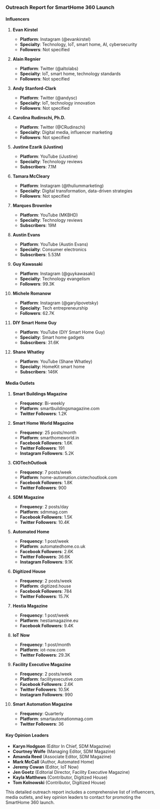 ### Outreach Report for SmartHome 360 Launch

#### Influencers
1. **Evan Kirstel**
   - **Platform**: Instagram (@evankirstel)
   - **Specialty**: Technology, IoT, smart home, AI, cybersecurity
   - **Followers**: Not specified

2. **Alain Regnier** 
   - **Platform**: Twitter (@altolabs)
   - **Specialty**: IoT, smart home, technology standards
   - **Followers**: Not specified

3. **Andy Stanford-Clark**
   - **Platform**: Twitter (@andysc)
   - **Specialty**: IoT, technology innovation
   - **Followers**: Not specified

4. **Carolina Rudinschi, Ph.D.**
   - **Platform**: Twitter (@CRudinschi)
   - **Specialty**: Digital media, influencer marketing
   - **Followers**: Not specified

5. **Justine Ezarik (iJustine)**
   - **Platform**: YouTube (iJustine)
   - **Specialty**: Technology reviews
   - **Subscribers**: 7.1M

6. **Tamara McCleary**
   - **Platform**: Instagram (@thuliummarketing)
   - **Specialty**: Digital transformation, data-driven strategies
   - **Followers**: Not specified

7. **Marques Brownlee**
   - **Platform**: YouTube (MKBHD)
   - **Specialty**: Technology reviews
   - **Subscribers**: 19M

8. **Austin Evans**
   - **Platform**: YouTube (Austin Evans)
   - **Specialty**: Consumer electronics
   - **Subscribers**: 5.53M

9. **Guy Kawasaki**
   - **Platform**: Instagram (@guykawasaki)
   - **Specialty**: Technology evangelism
   - **Followers**: 99.3K

10. **Michele Romanow**
    - **Platform**: Instagram (@garylipovetsky)
    - **Specialty**: Tech entrepreneurship
    - **Followers**: 62.7K

11. **DIY Smart Home Guy**
    - **Platform**: YouTube (DIY Smart Home Guy)
    - **Specialty**: Smart home gadgets
    - **Subscribers**: 31.6K

12. **Shane Whatley**
    - **Platform**: YouTube (Shane Whatley)
    - **Specialty**: HomeKit smart home
    - **Subscribers**: 146K

#### Media Outlets
1. **Smart Buildings Magazine**
   - **Frequency**: Bi-weekly
   - **Platform**: smartbuildingsmagazine.com
   - **Twitter Followers**: 1.2K

2. **Smart Home World Magazine**
   - **Frequency**: 25 posts/month
   - **Platform**: smarthomeworld.in
   - **Facebook Followers**: 1.6K
   - **Twitter Followers**: 191
   - **Instagram Followers**: 5.2K

3. **CIOTechOutlook**
   - **Frequency**: 7 posts/week
   - **Platform**: home-automation.ciotechoutlook.com
   - **Facebook Followers**: 1.8K
   - **Twitter Followers**: 900

4. **SDM Magazine**
   - **Frequency**: 2 posts/day
   - **Platform**: sdmmag.com
   - **Facebook Followers**: 1.5K
   - **Twitter Followers**: 10.4K

5. **Automated Home**
   - **Frequency**: 1 post/week
   - **Platform**: automatedhome.co.uk
   - **Facebook Followers**: 2.6K
   - **Twitter Followers**: 36.6K
   - **Instagram Followers**: 9.1K

6. **Digitized House**
   - **Frequency**: 2 posts/week
   - **Platform**: digitized.house
   - **Facebook Followers**: 784
   - **Twitter Followers**: 15.7K

7. **Hestia Magazine**
   - **Frequency**: 1 post/week
   - **Platform**: hestiamagazine.eu
   - **Facebook Followers**: 9.4K

8. **IoT Now**
   - **Frequency**: 1 post/month
   - **Platform**: iot-now.com
   - **Twitter Followers**: 29.3K

9. **Facility Executive Magazine**
   - **Frequency**: 2 posts/week
   - **Platform**: facilityexecutive.com
   - **Facebook Followers**: 2.6K
   - **Twitter Followers**: 10.5K
   - **Instagram Followers**: 990

10. **Smart Automation Magazine**
    - **Frequency**: Quarterly
    - **Platform**: smartautomationmag.com
    - **Twitter Followers**: 36

#### Key Opinion Leaders
- **Karyn Hodgson** (Editor In Chief, SDM Magazine)
- **Courtney Wolfe** (Managing Editor, SDM Magazine)
- **Amanda Reed** (Associate Editor, SDM Magazine)
- **Mark McCall** (Author, Automated Home)
- **Jeremy Cowan** (Editor, IoT Now)
- **Jen Goetz** (Editorial Director, Facility Executive Magazine)
- **Kayla Matthews** (Contributor, Digitized House)
- **Tom Kolnowski** (Contributor, Digitized House)

This detailed outreach report includes a comprehensive list of influencers, media outlets, and key opinion leaders to contact for promoting the SmartHome 360 launch.